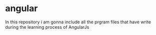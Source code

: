 # angular
In this repository i am gonna include all the prgram files that have write during the learning process of AngularJs
